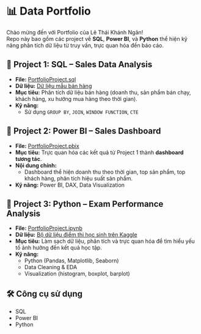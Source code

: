 # 📊 Data Portfolio

Chào mừng đến với Portfolio của Lê Thái Khánh Ngân!  
Repo này bao gồm các project về **SQL**, **Power BI**, và **Python** thể hiện kỹ năng phân tích dữ liệu từ truy vấn, trực quan hóa đến báo cáo.

## 🔹 Project 1: SQL – Sales Data Analysis
- **File:** [PortfolioProject.sql](Project1_SQL_SalesAnalysis/PortfolioProject.sql)
- **Dữ liệu:** [Dữ liệu mẫu bán hàng](https://madzynguyen.com/xay-dung-portfolio-cho-data-analyst-thanh-thao-sql/)
- **Mục tiêu:** Phân tích dữ liệu bán hàng (doanh thu, sản phẩm bán chạy, khách hàng, xu hướng mua hàng theo thời gian).  
- **Kỹ năng:**  
  - Sử dụng `GROUP BY`, `JOIN`, `WINDOW FUNCTION`, `CTE`  

## 🔹 Project 2: Power BI – Sales Dashboard
- **File:** [PortfolioProject.pbix](Project2_PowerBI_SalesReport/PortfolioProject.pbix)  
- **Mục tiêu:** Trực quan hóa các kết quả từ Project 1 thành **dashboard tương tác**.  
- **Nội dung chính:**  
  - Dashboard thể hiện doanh thu theo thời gian, top sản phẩm, top khách hàng, phân tích hiệu suất sản phẩm.  
- **Kỹ năng:** Power BI, DAX, Data Visualization

## 🔹 Project 3: Python – Exam Performance Analysis
- **File:** [PortfolioProject.ipynb](Project3_Python_ExamPerformance/PortfolioProject.ipynb)  
- **Dữ liệu:** [Bộ dữ liệu điểm thi học sinh trên Kaggle](https://www.kaggle.com/datasets/nadeemajeedch/students-performance-10000-clean-data-eda)
- **Mục tiêu:** Làm sạch dữ liệu, phân tích và trực quan hóa để tìm hiểu yếu tố ảnh hưởng đến kết quả học tập.  
- **Kỹ năng:**  
  - Python (Pandas, Matplotlib, Seaborn)  
  - Data Cleaning & EDA  
  - Visualization (histogram, boxplot, barplot)  

## 🛠️ Công cụ sử dụng
- SQL 
- Power BI
- Python 



